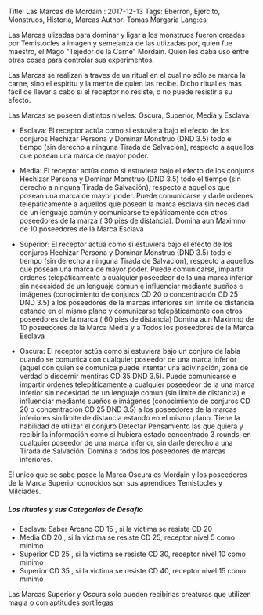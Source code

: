 Title: Las Marcas de Mordain : 2017-12-13 Tags: Eberron, Ejercito, Monstruos, Historia, Marcas  Author: Tomas Margaria Lang:es

Las Marcas ulizadas para dominar y ligar a los monstruos fueron creadas por Temistocles a imagen y semejanza de las utlizadas por, quien fue maestro,  el Mago "Tejedor de la Carne" Mordain. Quien les daba uso entre otras cosas para controlar sus experimentos.

Las Marcas se realizan a traves de un ritual en el cual no sólo se marca la carne, sino el espiritu y la mente de quien las recibe. Dicho ritual es mas fácil de llevar a cabo si el receptor no resiste, o no puede resistir a su efecto.

Las Marcas se poseen distintos niveles: Oscura, Superior, Media y Esclava.

- Esclava: El receptor actúa como si estuviera bajo el efecto de los conjuros Hechizar Persona y Dominar Monstruo (DND 3.5) todo el tiempo (sin derecho a ninguna Tirada de Salvación), respecto a aquellos que posean una marca de mayor poder.

- Media: El receptor actúa como si estuviera bajo el efecto de los conjuros Hechizar Persona y Dominar Monstruo (DND 3.5) todo el tiempo (sin derecho a ninguna Tirada de Salvación), respecto a aquellos que posean una marca de mayor poder. Puede comunicarse  y darle ordenes telepáticamente a aquellos que posean la marca esclava sin necesidad de un lenguaje común y comunicarse telepáticamente con otros poseedores de la marza ( 30 pies de distancia). 
Domina aun Maximno de 10 poseedores de la Marca Esclava

- Superior: El receptor actúa como si estuviera bajo el efecto de los conjuros Hechizar Persona y Dominar Monstruo (DND 3.5) todo el tiempo (sin derecho a ninguna Tirada de Salvación), respecto a aquellos que posean una marca de mayor poder. Puede comunicarse, impartir ordenes telepáticamente a cualquier poseedeor de la una marca inferior sin necesidad de un lenguaje comun e influenciar mediante sueños e imágenes (conocimiento de conjuros CD 20 o concentración CD 25 DND 3.5) a los poseedores de la marcas inferiores sin límite de distancia estando en el mismo plano y comunicarse telepáticamente con otros poseedores de la marca ( 60 pies de distancia)
Domina aun Maximno de 10 poseedores de la Marca Media y a Todos los poseedores de la Marca Esclava

- Oscura: El receptor actúa como si estuviera bajo un conjuro de labia cuando se comunica con cualquier poseedor de una marca inferior (aquel con quien se comunica puede intentar una adivinación, zona de verdad o discernir mentiras CD 35 DND 3.5). Puede comunicarse e impartir ordenes telepáticamente a cualquier poseedeor de la una marca inferior sin necesidad de un lenguaje comun (sin limite de distancia) e influenciar mediante sueños e imágenes (conocimiento de conjuros CD 20 o concentración CD 25 DND 3.5) a los poseedores de la marcas inferiores sin límite de distancia estando en el mismo plano. Tiene la habilidad de utilizar el conjuro Detectar Pensamiento las que quiera y recibir la información como si hubiera estado concentrado 3 rounds, en cualquier poseedor de una marca inferior, sin darle derecho a una Tirada de Salvación. 
Domina a todos los poseedores de marcas inferiores.

El unico que se sabe posee la Marca Oscura es Mordain y los poseedores de la Marca Superior conocidos son sus aprendices Temistocles y Milciades.

##### Los rituales y sus Categorias de Desafío

- Esclava: Saber Arcano CD 15 , si la victima se resiste CD 20
- Media CD 20 , si la victima se resiste CD 25, receptor nivel 5 como mínimo
- Superior CD 25 , si la victima se resiste CD 30, receptor nivel 10 como mínimo
- Superior CD 35 , si la victima se resiste CD 40, receptor nivel 15 como mínimo

Las Marcas Superior y Oscura solo pueden recibirlas creaturas que utilizen magia o con aptitudes sortílegas